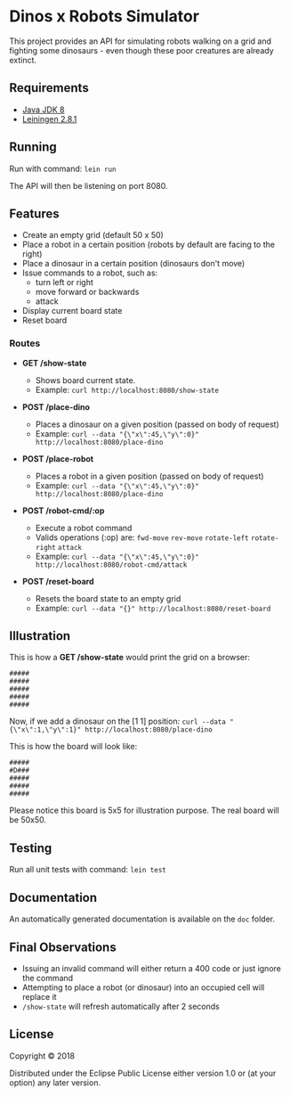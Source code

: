 # Dinos x Robots Simulator

This project provides an API for simulating robots walking on a grid and fighting some dinosaurs - even though these poor creatures are already extinct. 

## Requirements

* [Java JDK 8](http://openjdk.java.net/install)
* [Leiningen 2.8.1](https://leiningen.org)

## Running

Run with command: `lein run`

The API will then be listening on port 8080.

## Features

* Create an empty grid (default 50 x 50)
* Place a robot in a certain position (robots by default are facing to the right)
* Place a dinosaur in a certain position (dinosaurs don't move)
* Issue commands to a robot, such as:
	- turn left or right
	- move forward or backwards
	- attack
* Display current board state
* Reset board

### Routes

* **GET /show-state**
	- Shows board current state.
	- Example: `curl http://localhost:8080/show-state`

* **POST /place-dino**
	- Places a dinosaur on a given position (passed on body of request)
	- Example: `curl --data "{\"x\":45,\"y\":0}" http://localhost:8080/place-dino`

* **POST /place-robot**
	- Places a robot in a given position (passed on body of request)
	- Example: `curl --data "{\"x\":45,\"y\":0}" http://localhost:8080/place-dino`

* **POST /robot-cmd/:op**
	- Execute a robot command
	- Valids operations (:op) are: `fwd-move` `rev-move` `rotate-left` `rotate-right` `attack`
	- Example: `curl --data "{\"x\":45,\"y\":0}" http://localhost:8080/robot-cmd/attack`

* **POST /reset-board**
	- Resets the board state to an empty grid
	- Example: `curl --data "{}" http://localhost:8080/reset-board`

## Illustration

This is how a **GET /show-state** would print the grid on a browser:

```
#####
#####
#####
#####
#####
```

Now, if we add a dinosaur on the [1 1] position: `curl --data "{\"x\":1,\"y\":1}" http://localhost:8080/place-dino`

This is how the board will look like:

```
#####
#D###
#####
#####
#####
```

Please notice this board is 5x5 for illustration purpose. The real board will be 50x50.

## Testing

Run all unit tests with command: `lein test`

## Documentation

An automatically generated documentation is available on the `doc` folder.

## Final Observations

* Issuing an invalid command will either return a 400 code or just ignore the command
* Attempting to place a robot (or dinosaur) into an occupied cell will replace it
* `/show-state` will refresh automatically after 2 seconds

## License

Copyright © 2018

Distributed under the Eclipse Public License either version 1.0 or (at
your option) any later version.
